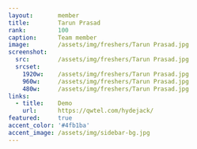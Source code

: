 ```yaml
---
layout:       member
title:        Tarun Prasad
rank:         100
caption:      Team member
image:        /assets/img/freshers/Tarun Prasad.jpg
screenshot:
  src:        /assets/img/freshers/Tarun Prasad.jpg
  srcset:
    1920w:    /assets/img/freshers/Tarun Prasad.jpg
    960w:     /assets/img/freshers/Tarun Prasad.jpg
    480w:     /assets/img/freshers/Tarun Prasad.jpg
links:
  - title:    Demo
    url:      https://qwtel.com/hydejack/
featured:     true
accent_color: '#4fb1ba'
accent_image: /assets/img/sidebar-bg.jpg
---
```

